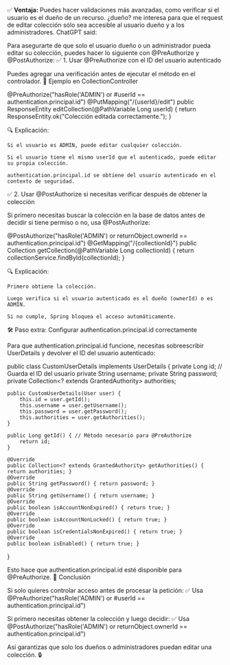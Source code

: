 ✅ **Ventaja:** Puedes hacer validaciones más avanzadas, como verificar si el usuario es el dueño de un recurso.
¿dueño? me interesa para que el request de editar colección sólo sea accesible al usuario dueño y a los administradores.
ChatGPT said:

Para asegurarte de que solo el usuario dueño o un administrador pueda editar su colección, puedes hacer lo siguiente con @PreAuthorize y @PostAuthorize:
✅ 1. Usar @PreAuthorize con el ID del usuario autenticado

Puedes agregar una verificación antes de ejecutar el método en el controlador.
🔹 Ejemplo en CollectionController

@PreAuthorize("hasRole('ADMIN') or #userId == authentication.principal.id")
@PutMapping("/{userId}/edit")
public ResponseEntity<String> editCollection(@PathVariable Long userId) {
    return ResponseEntity.ok("Colección editada correctamente.");
}

🔍 Explicación:

    Si el usuario es ADMIN, puede editar cualquier colección.

    Si el usuario tiene el mismo userId que el autenticado, puede editar su propia colección.

    authentication.principal.id se obtiene del usuario autenticado en el contexto de seguridad.

✅ 2. Usar @PostAuthorize si necesitas verificar después de obtener la colección

Si primero necesitas buscar la colección en la base de datos antes de decidir si tiene permiso o no, usa @PostAuthorize:

@PostAuthorize("hasRole('ADMIN') or returnObject.ownerId == authentication.principal.id")
@GetMapping("/{collectionId}")
public Collection getCollection(@PathVariable Long collectionId) {
    return collectionService.findById(collectionId);
}

🔍 Explicación:

    Primero obtiene la colección.

    Luego verifica si el usuario autenticado es el dueño (ownerId) o es ADMIN.

    Si no cumple, Spring bloquea el acceso automáticamente.

🛠 Paso extra: Configurar authentication.principal.id correctamente

Para que authentication.principal.id funcione, necesitas sobreescribir UserDetails y devolver el ID del usuario autenticado:

public class CustomUserDetails implements UserDetails {
    private Long id; // Guarda el ID del usuario
    private String username;
    private String password;
    private Collection<? extends GrantedAuthority> authorities;

    public CustomUserDetails(User user) {
        this.id = user.getId();
        this.username = user.getUsername();
        this.password = user.getPassword();
        this.authorities = user.getAuthorities();
    }

    public Long getId() { // Método necesario para @PreAuthorize
        return id;
    }

    @Override
    public Collection<? extends GrantedAuthority> getAuthorities() { return authorities; }
    @Override
    public String getPassword() { return password; }
    @Override
    public String getUsername() { return username; }
    @Override
    public boolean isAccountNonExpired() { return true; }
    @Override
    public boolean isAccountNonLocked() { return true; }
    @Override
    public boolean isCredentialsNonExpired() { return true; }
    @Override
    public boolean isEnabled() { return true; }
}

Esto hace que authentication.principal.id esté disponible para @PreAuthorize.
🚀 Conclusión

Si solo quieres controlar acceso antes de procesar la petición:
✅ Usa @PreAuthorize("hasRole('ADMIN') or #userId == authentication.principal.id")

Si primero necesitas obtener la colección y luego decidir:
✅ Usa @PostAuthorize("hasRole('ADMIN') or returnObject.ownerId == authentication.principal.id")

Así garantizas que solo los dueños o administradores puedan editar una colección. 🔒
